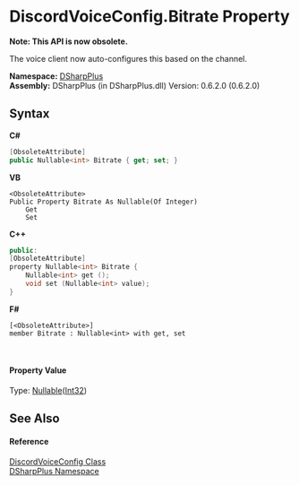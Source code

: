 # DiscordVoiceConfig.Bitrate Property 
 

**Note: This API is now obsolete.**

The voice client now auto-configures this based on the channel.

**Namespace:**&nbsp;<a href="503971eb-de5e-a570-9922-de9500a9b1cc">DSharpPlus</a><br />**Assembly:**&nbsp;DSharpPlus (in DSharpPlus.dll) Version: 0.6.2.0 (0.6.2.0)

## Syntax

**C#**<br />
``` C#
[ObsoleteAttribute]
public Nullable<int> Bitrate { get; set; }
```

**VB**<br />
``` VB
<ObsoleteAttribute>
Public Property Bitrate As Nullable(Of Integer)
	Get
	Set
```

**C++**<br />
``` C++
public:
[ObsoleteAttribute]
property Nullable<int> Bitrate {
	Nullable<int> get ();
	void set (Nullable<int> value);
}
```

**F#**<br />
``` F#
[<ObsoleteAttribute>]
member Bitrate : Nullable<int> with get, set

```

<br />

#### Property Value
Type: <a href="http://msdn2.microsoft.com/en-us/library/b3h38hb0" target="_blank">Nullable</a>(<a href="http://msdn2.microsoft.com/en-us/library/td2s409d" target="_blank">Int32</a>)

## See Also


#### Reference
<a href="9af154e6-5803-3a40-db19-7806bedde9bc">DiscordVoiceConfig Class</a><br /><a href="503971eb-de5e-a570-9922-de9500a9b1cc">DSharpPlus Namespace</a><br />